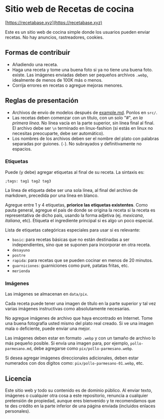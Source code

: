 # Sitio web de Recetas de cocina

[https://recetabase.xyz](https://recetabase.xyz)

Este es un sitio web de cocina simple donde los usuarios pueden enviar recetas.
No hay anuncios, rastreadores, cookies.

## Formas de contribuir

- Añadiendo una receta.
- Haga una receta y tome una buena foto si ya no tiene una buena foto.
  existe. Las imágenes enviadas deben ser pequeños archivos `.webp`, idealmente de menos de 100K
  más o menos.
- Corrija errores en recetas o agregue mejoras menores.

## Reglas de presentación

- Archivos de envío de modelos después de [example.md](example.md). Ponlos en `src/`.
- Las recetas deben comenzar con un título, con un solo "#", *en la primera línea*. No
  línea vacía en la parte superior, sin línea final al final. El archivo debe ser `\n`
  terminado en linux-fashion (si estás en linux no necesitas preocuparte,
  debe ser automático).
- Los nombres de los archivos deben ser el nombre del plato con palabras separadas por guiones.
  (`-`). No subrayados y definitivamente no espacios.

### Etiquetas

Puede (y debe) agregar etiquetas al final de su receta. La sintaxis es:
```
;tags: tag1 tag2 tag3
```

La línea de etiqueta debe ser una sola línea, al final del archivo de markdown, precedida
por una línea en blanco.

Agregue entre 1 y 4 etiquetas, **priorice las etiquetas existentes**. Como pauta general,
agregue el país de donde se origina la receta si la receta es representativa
de dicho país, usando la forma adjetiva (ej. *mexicana*, *italiana*, etc). Etiqueta
el ingrediente principal si es algo un poco especial.

Lista de etiquetas categóricas especiales para usar si es relevante:
- `basic`: para recetas básicas que no están destinadas a ser independientes, sino que se suponen
  para incorporar en otra receta.
- `desayuno`
- `postre`
- `rapida`: para recetas que se pueden cocinar en menos de 20 minutos.
- `guarniciones`: guarniciones como puré, patatas fritas, etc.
- `merienda`

### Imágenes

Las imágenes se almacenan en `data/pix`.

Cada receta puede tener una imagen de título en la parte superior y tal vez
varias imágenes instructivas como absolutamente necesarias.

No agregue imágenes de archivo que haya encontrado en Internet.
Tome una buena fotografía usted mismo del plato real creado.
Si ve una imagen mala o deficiente, puede enviar una mejor.

Las imágenes deben estar en formato `.webp` y con un tamaño de archivo lo más pequeño posible.
Si envía una imagen para, por ejemplo, `pollo-parmesano.md`, debe agregarse como `pix/pollo-parmesano.webp`.

Si desea agregar imágenes direccionales adicionales,
deben estar numerados con dos dígitos como: `pix/pollo-parmesano-01.webp`, etc.

## Licencia

Este sitio web y todo su contenido es de dominio público.
Al enviar texto, imágenes o cualquier otra cosa a este repositorio,
renuncia a cualquier pretensión de propiedad,
aunque eres bienvenido y te recomendamos que te des crédito
en la parte inferior de una página enviada (incluidos enlaces personales).
